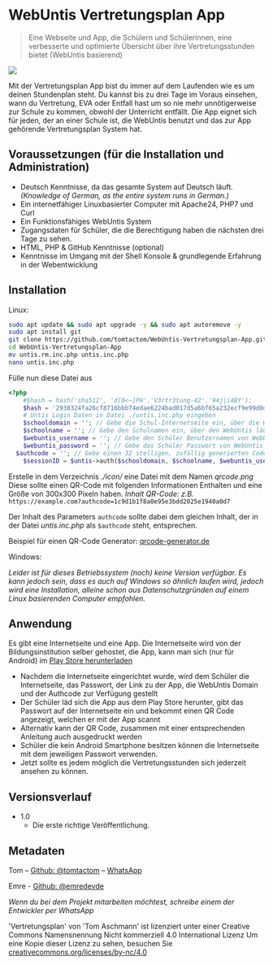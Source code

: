 # WebUntis Vertretungsplan App
> Eine Webseite und App, die Schülern und Schülerinnen, eine verbesserte und optimierte Übersicht über ihre Vertretungsstunden bietet (WebUntis basierend)

![](https://repository-images.githubusercontent.com/305484442/8d30aa00-125c-11eb-996d-6a584ed9b439)

Mit der Vertretungsplan App bist du immer auf dem Laufenden wie es um deinen Stundenplan steht. Du kannst bis zu drei Tage im Voraus einsehen, wann du Vertretung, EVA oder Entfall hast um so nie mehr unnötigerweise zur Schule zu kommen, obwohl der Unterricht entfällt. Die App eignet sich für jeden, der an einer Schule ist, die WebUntis benutzt und das zur App gehörende Vertretungsplan System hat.

## Voraussetzungen (für die Installation und Administration)
* Deutsch Kenntnisse, da das gesamte System auf Deutsch läuft. _(Knowledge of German, as the entire system runs in German.)_
* Ein internetfähiger Linuxbasierter Computer mit Apache24, PHP7 und Curl
* Ein Funktionsfähiges WebUntis System
* Zugangsdaten für Schüler, die die Berechtigung haben die nächsten drei Tage zu sehen.
* HTML, PHP & GitHub Kenntnisse (optional)
* Kenntnisse im Umgang mit der Shell Konsole & grundlegende Erfahrung in der Webentwicklung

## Installation

Linux:

```sh
sudo apt update && sudo apt upgrade -y && sudo apt autoremove -y
sudo apt install git
git clone https://github.com/tomtactom/WebUntis-Vertretungsplan-App.git
cd WebUntis-Vertretungsplan-App
mv untis.rm.inc.php untis.inc.php
nano untis.inc.php
```
Fülle nun diese Datei aus
```php
<?php
	#$hash = hash('sha512', 'd[0<~]PH'.'V3rtr3tung-42'.'94j|i4BY');
	$hash = '2938324fa26cf8716bbb74edae6224bad017d5a6bf65a232ecf9e99d0d6aac57eec7f7f523437502f23c28d09f2c11abd31d819535a50a3e8d5dd63ecbb13c6f'; // V3rtr3tung-42   // Bitte ändere das Passwort sobald es geht!
	# Untis Login Daten in Datei ./untis.inc.php eingeben
	$schooldomain = ''; // Gebe die Schul-Internetseite ein, über die WebUntis läuft
	$schoolname = ''; // Gebe den Schulnamen ein, über den WebUntis läuft
	$webuntis_username = ''; // Gebe den Schüler Benutzernamen von WebUntis ein
	$webuntis_password = ''; // Gebe das Schüler Passwort von WebUntis ein
  $authcode = ''; // Gebe einen 32 stelligen, zufällig generierten Code ein, der aus Kleinbuchstaben und Zahlen besteht ; Für die Verbindung zur App (Wird als GET Parameter übermittelt, nirgendwo offen ausgeben)
    $sessionID = $untis->auth($schooldomain, $schoolname, $webuntis_username, $webuntis_password);
```

Erstelle in dem Verzeichnis _./icon/_ eine Datei mit dem Namen _qrcode.png_ Diese sollte einen QR-Code mit folgenden Informationen Enthalten und eine Größe von 300x300 Pixeln haben.
_Inhalt QR-Code: z.B._ `https://example.com?authcode=1c9d1b1f8a0e95e3bdd2025e1940a0d7`

Der Inhalt des Parameters `authcode` sollte dabei dem gleichen Inhalt, der in der Datei _untis.inc.php_ als `$authcode` steht, entsprechen.

Beispiel für einen QR-Code Generator: [qrcode-generator.de](https://www.qrcode-generator.de/)

Windows:

_Leider ist für dieses Betriebssystem (noch) keine Version verfügbar. Es kann jedoch sein, dass es auch auf Windows so ähnlich laufen wird, jedoch wird eine Installation, alleine schon aus Datenschutzgründen auf einem Linux basierenden Computer empfohlen._

## Anwendung

Es gibt eine Internetseite und eine App. Die Internetseite wird von der Bildungsinstitution selber gehostet, die App, kann man sich (nur für Android) im [Play Store herunterladen](https://play.google.com/store/apps/details?id=de.app.stundenplan.stundenplant)

* Nachdem die Internetseite eingerichtet wurde, wird dem Schüler die Internetseite, das Passwort, der Link zu der App, die WebUntis Domain und der Authcode zur Verfügung gestellt
* Der Schüler läd sich die App aus dem Play Store herunter, gibt das Passwort auf der Internetseite ein und bekommt einen QR Code angezeigt, welchen er mit der App scannt
* Alternativ kann der QR Code, zusammen mit einer entsprechenden Anleitung auch ausgedruckt werden
* Schüler die kein Android Smartphone besitzen können die Internetseite mit dem jeweiligen Passwort verwenden.
* Jetzt sollte es jedem möglich die Vertretungsstunden sich jederzeit ansehen zu können.

## Versionsverlauf

* 1.0
    * Die erste richtige Veröffentlichung.

## Metadaten

Tom – [Github: @tomtactom](https://github.com/tomtactom) – [WhatsApp](http://wa.me/00491788724382/?text=Hallo+Tom%2C%0D%0AIch+habe+auf+GitHub+dein+Projekt:+WebUntis+Vertretungsplan+App+-+https%3A%2F%2Fgithub.com%2Ftomtactom%2FWebUntis-Vertretungsplan-App.git+gefunden+und+habe+eine+Anmerkung+dazu.)

Emre - [Github: @emredevde](ttps://github.com/emredevde)

 _Wenn du bei dem Projekt mitarbeiten möchtest, schreibe einem der Entwickler per WhatsApp_

'Vertretungsplan' von 'Tom Aschmann' ist lizenziert
unter einer Creative Commons Namensnennung
Nicht kommerziell 4.0 International Lizenz
Um eine Kopie dieser Lizenz zu sehen, besuchen Sie
[creativecommons.org/licenses/by-nc/4.0](http://creativecommons.org/licenses/by-nc/4.0/)

